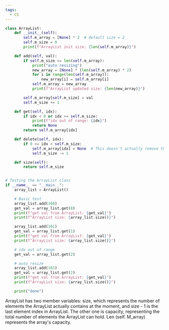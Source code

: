 ```yaml
---
tags:
  - CS
---
```

```python
class ArrayList:
    def __init__(self):
        self.m_array = [None] * 2  # default size = 2
        self.m_size = 0
        print(f"ArrayList init size: {len(self.m_array)}")

    def add(self, val):
        if self.m_size >= len(self.m_array):
            print("auto resizing")
            new_array = [None] * (len(self.m_array) * 2)
            for i in range(len(self.m_array)):
                new_array[i] = self.m_array[i]
            self.m_array = new_array
            print(f"ArrayList updated size: {len(new_array)}")

        self.m_array[self.m_size] = val
        self.m_size += 1

    def get(self, idx):
        if idx < 0 or idx >= self.m_size:
            print(f"idx out of range: {idx}")
            return None
        return self.m_array[idx]

    def delete(self, idx):
        if 0 <= idx < self.m_size:
            self.m_array[idx] = None  # This doesn't actually remove the item, just sets it to None
            self.m_size -= 1

    def size(self):
        return self.m_size


# Testing the ArrayList class
if __name__ == "__main__":
    array_list = ArrayList()

    # Basic test
    array_list.add(100)
    get_val = array_list.get(0)
    print(f"get val from ArrayList: {get_val}")
    print(f"ArrayList size: {array_list.size()}")

    array_list.add(101)
    get_val = array_list.get(1)
    print(f"get val from ArrayList: {get_val}")
    print(f"ArrayList size: {array_list.size()}")

    # idx out of range
    get_val = array_list.get(2)

    # auto resize
    array_list.add(103)
    get_val = array_list.get(2)
    print(f"get val from ArrayList: {get_val}")
    print(f"ArrayList size: {array_list.size()}")

    print("done")

```

ArrayList has two member variables: size, which represents the number of elements the ArrayList actually contains at the moment, and size - 1 is the last element index in ArrayList. The other one is capacity, representing the total number of elements the ArrayList can hold. Len (self. M_array) represents the array's capacity. 